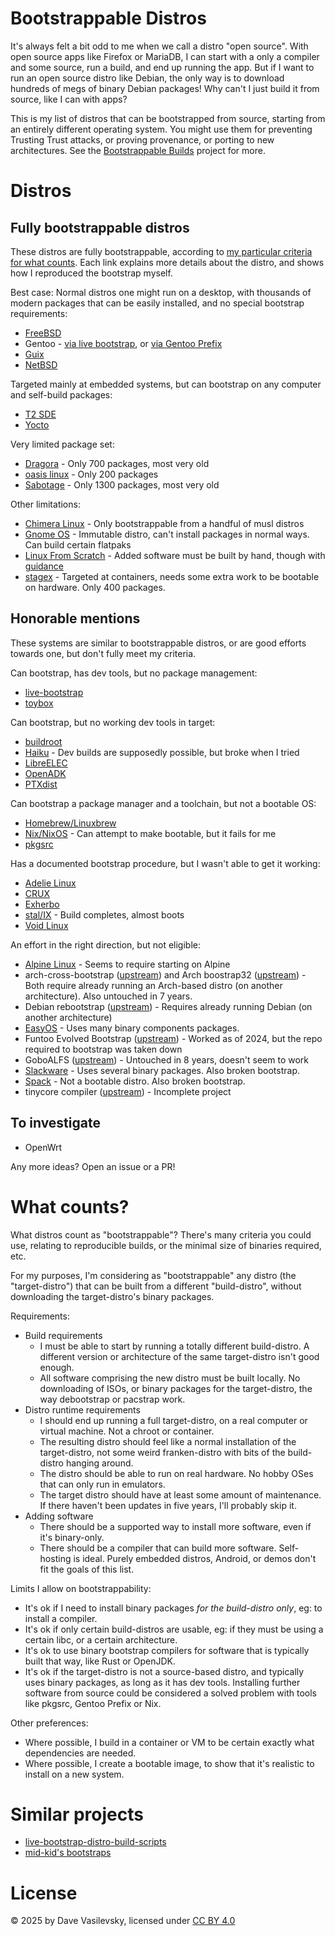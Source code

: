 # Bootstrappable Distros

It's always felt a bit odd to me when we call a distro "open source". With open source apps like Firefox or MariaDB, I can start with a only a compiler and some source, run a build, and end up running the app. But if I want to run an open source distro like Debian, the only way is to download hundreds of megs of binary Debian packages! Why can't I just build it from source, like I can with apps?

This is my list of distros that can be bootstrapped from source, starting from an entirely different operating system. You might use them for preventing Trusting Trust attacks, or proving provenance, or porting to new architectures. See the [Bootstrappable Builds](https://bootstrappable.org/) project for more.

# Distros

## Fully bootstrappable distros

These distros are fully bootstrappable, according to [my particular criteria for what counts](#what-counts). Each link explains more details about the distro, and shows how I reproduced the bootstrap myself.

Best case: Normal distros one might run on a desktop, with thousands of modern packages that can be easily installed, and no special bootstrap requirements:

* [FreeBSD](distros/FreeBSD.md)
* Gentoo - [via live bootstrap](distros/GentooScratch.md), or [via Gentoo Prefix](distros/GentooPrefix.md)
* [Guix](distros/Guix.md)
* [NetBSD](distros/NetBSD.md)

Targeted mainly at embedded systems, but can bootstrap on any computer and self-build packages:

* [T2 SDE](distros/T2-SDE.md)
* [Yocto](distros/Yocto.md)

Very limited package set:

* [Dragora](distros/dragora.md) - Only 700 packages, most very old
* [oasis linux](distros/oasis.md) - Only 200 packages
* [Sabotage](distros/Sabotage.md) - Only 1300 packages, most very old

Other limitations:

* [Chimera Linux](distros/Chimera.md) - Only bootstrappable from a handful of musl distros
* [Gnome OS](distros/GnomeOS.md) - Immutable distro, can't install packages in normal ways. Can build certain flatpaks
* [Linux From Scratch](distros/LFS.md) - Added software must be built by hand, though with [guidance](https://www.linuxfromscratch.org/blfs/view/stable/)
* [stagex](distros/stagex.md) - Targeted at containers, needs some extra work to be bootable on hardware. Only 400 packages.

## Honorable mentions

These systems are similar to bootstrappable distros, or are good efforts towards one, but don't fully meet my criteria.

Can bootstrap, has dev tools, but no package management:

* [live-bootstrap](distros/live-bootstrap.md)
* [toybox](distros/toybox.md)

Can bootstrap, but no working dev tools in target:

* [buildroot](distros/buildroot.md)
* [Haiku](distros/Haiku.md) - Dev builds are supposedly possible, but broke when I tried
* [LibreELEC](distros/LibreELEC.md)
* [OpenADK](distros/OpenADK.md)
* [PTXdist](distros/PTXdist.md)

Can bootstrap a package manager and a toolchain, but not a bootable OS:

* [Homebrew/Linuxbrew](distros/Homebrew.md)
* [Nix/NixOS](distros/NixOS.md) - Can attempt to make bootable, but it fails for me
* [pkgsrc](distros/pkgsrc.md)

Has a documented bootstrap procedure, but I wasn't able to get it working:

* [Adelie Linux](distros/Adelie.md)
* [CRUX](distros/CRUX.md)
* [Exherbo](distros/Exherbo.md)
* [stal/IX](distros/stal-ix.md) - Build completes, almost boots
* [Void Linux](distros/Void.md)

An effort in the right direction, but not eligible:

* [Alpine Linux](distros/Alpine.md) - Seems to require starting on Alpine
* arch-cross-bootstrap ([upstream](https://github.com/archlinux-riscv/archlinux-cross-bootstrap)) and Arch boostrap32 ([upstream](https://git.archlinux32.org/bootstrap32)) - Both require already running an Arch-based distro (on another architecture). Also untouched in 7 years.
* Debian rebootstrap ([upstream](https://salsa.debian.org/helmutg/rebootstrap)) - Requires already running Debian (on another architecture)
* [EasyOS](distros/EasyOS.md) - Uses many binary components packages.
* Funtoo Evolved Bootstrap ([upstream](https://www.funtoo.org/Funtoo:Metro/Evolved_Bootstrap)) - Worked as of 2024, but the repo required to bootstrap was taken down
* GoboALFS ([upstream](https://github.com/gobolinux/GoboALFS)) - Untouched in 8 years, doesn't seem to work
* [Slackware](distros/Slackware.md) - Uses several binary packages. Also broken bootstrap.
* [Spack](distros/Spack.md) - Not a bootable distro. Also broken bootstrap.
* tinycore compiler ([upstream](https://github.com/linic/tcc)) - Incomplete project

## To investigate

* OpenWrt

Any more ideas? Open an issue or a PR!

# What counts?

What distros count as "bootstrappable"? There's many criteria you could use, relating to reproducible builds, or the minimal size of binaries required, etc.

For my purposes, I'm considering as "bootstrappable" any distro (the "target-distro") that can be built from a different "build-distro", without downloading the target-distro's binary packages.

Requirements:

* Build requirements
    * I must be able to start by running a totally different build-distro. A different version or architecture of the same target-distro isn't good enough.
    * All software comprising the new distro must be built locally. No downloading of ISOs, or binary packages for the target-distro, the way debootstrap or pacstrap work.
* Distro runtime requirements
    * I should end up running a full target-distro, on a real computer or virtual machine. Not a chroot or container.
    * The resulting distro should feel like a normal installation of the target-distro, not some weird franken-distro with bits of the build-distro hanging around.
    * The distro should be able to run on real hardware. No hobby OSes that can only run in emulators.
    * The target distro should have at least some amount of maintenance. If there haven't been updates in five years, I'll probably skip it.
* Adding software
    * There should be a supported way to install more software, even if it's binary-only.
    * There should be a compiler that can build more software. Self-hosting is ideal. Purely embedded distros, Android, or demos don't fit the goals of this list.

Limits I allow on bootstrappability:

* It's ok if I need to install binary packages _for the build-distro only_, eg: to install a compiler.
* It's ok if only certain build-distros are usable, eg: if they must be using a certain libc, or a certain architecture.
* It's ok to use binary bootstrap compilers for software that is typically built that way, like Rust or OpenJDK.
* It's ok if the target-distro is not a source-based distro, and typically uses binary packages, as long as it has dev tools. Installing further software from source could be considered a solved problem with tools like pkgsrc, Gentoo Prefix or Nix.

Other preferences:

* Where possible, I build in a container or VM to be certain exactly what dependencies are needed.
* Where possible, I create a bootable image, to show that it's realistic to install on a new system.

# Similar projects

* [live-bootstrap-distro-build-scripts](https://github.com/ajherchenroder/live-bootstrap-distro-build-scripts)
* [mid-kid's bootstraps](https://mid-kid.root.sx/git/mid-kid/bootstrap/)

# License

© 2025 by Dave Vasilevsky, licensed under [CC BY 4.0](https://creativecommons.org/licenses/by/4.0/)
